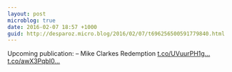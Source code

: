 ```yaml
---
layout: post
microblog: true
date: 2016-02-07 18:57 +1000
guid: http://desparoz.micro.blog/2016/02/07/t696256500591779840.html
---
```

Upcoming publication: – Mike Clarkes Redemption [t.co/UVuurPH1g...](https://t.co/UVuurPH1gT) [t.co/awX3PqbI0...](https://t.co/awX3PqbI06)

